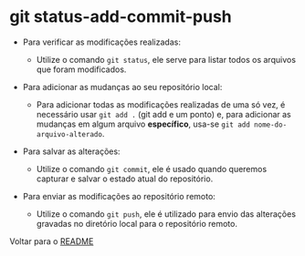 # git status-add-commit-push

- Para verificar as modificações realizadas:
  - Utilize o comando `git status`, ele serve para listar todos os arquivos que foram modificados.

- Para adicionar as mudanças ao seu repositório local:
  - Para adicionar todas as modificações realizadas de uma só vez, é necessário usar `git add .` (git add e um ponto) e, para adicionar as mudanças em algum arquivo **específico**, usa-se `git add nome-do-arquivo-alterado`.

- Para salvar as alterações:
  - Utilize o comando `git commit`, ele é usado quando queremos capturar e salvar o estado atual do repositório.

- Para enviar as modificações ao repositório remoto:
  - Utilize o comando `git push`, ele é utilizado para envio das alterações gravadas no diretório local para o repositório remoto.

Voltar para o [README](../README.md)
